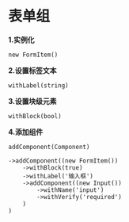 表单组
===============

**1.实例化**

`new FormItem()`

**2.设置标签文本**

`withLabel(string)`

**3.设置块级元素**

`withBlock(bool)`

**4.添加组件**

`addComponent(Component)`

```
->addComponent((new FormItem())
    ->withBlock(true)
    ->withLabel('输入框')
    ->addComponent((new Input())
        ->withName('input')
        ->withVerify('required')
    )
)
```
